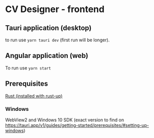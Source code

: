 # CV Designer - frontend

## Tauri application (desktop)

to run use `yarn tauri dev` (first run will be longer).

## Angular application (web)

To run use `yarn start`

## Prerequisites

[Rust (installed with rust-up)](https://www.rust-lang.org/tools/install)

### Windows

WebView2 and Windows 10 SDK (exact version to find on https://tauri.app/v1/guides/getting-started/prerequisites/#setting-up-windows)
